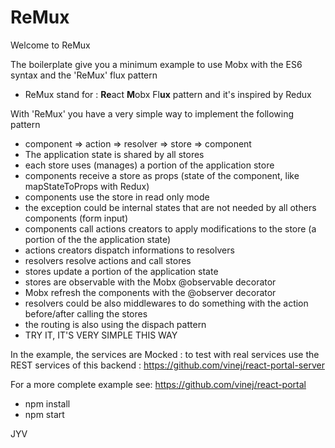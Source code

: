 # ReMux

Welcome to ReMux

The boilerplate give you a minimum example to use Mobx with the ES6 syntax and the 'ReMux' flux pattern
* ReMux stand for : **Re**act **M**obx Fl**ux** pattern and it's inspired by Redux

With 'ReMux' you have a very simple way to implement the following pattern
* component => action => resolver => store => component
 * The application state is shared by all stores
 * each store uses (manages) a portion of the application store
 * components receive a store as props (state of the component, like mapStateToProps with Redux)
 * components use the store in read only mode
  *  the exception could be internal states that are not needed by all others components (form input)
 * components call actions creators to apply modifications to the store (a portion of the the application state)
 * actions creators dispatch informations to resolvers
 * resolvers resolve actions and call stores
 * stores update a portion of the application state
 * stores are observable with the Mobx @observable decorator
 * Mobx refresh the components with the @observer decorator
 * resolvers could be also middlewares to do something with the action before/after calling the stores
 * the routing is also using the dispach pattern
* TRY IT, IT'S VERY SIMPLE THIS WAY

In the example, the services are Mocked : to test with real services use the REST services of this backend : https://github.com/vinej/react-portal-server

For a more complete example see: https://github.com/vinej/react-portal

  * npm install
  * npm start

JYV

